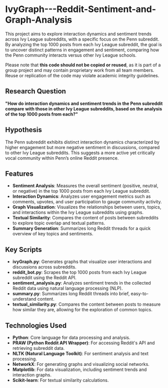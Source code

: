 # IvyGraph---Reddit-Sentiment-and-Graph-Analysis
This project aims to explore interaction dynamics and sentiment trends across Ivy League subreddits, with a specific focus on the Penn subreddit. By analyzing the top 1000 posts from each Ivy League subreddit, the goal is to uncover distinct patterns in engagement and sentiment, comparing how the Penn community interacts versus other Ivy League schools.

Please note that **this code should not be copied or reused**, as it is part of a group project and may contain proprietary work from all team members. Reuse or replication of the code may violate academic integrity guidelines.

## Research Question

**"How do interaction dynamics and sentiment trends in the Penn subreddit compare with those in other Ivy League subreddits, based on the analysis of the top 1000 posts from each?"**

## Hypothesis

The Penn subreddit exhibits distinct interaction dynamics characterized by higher engagement but more negative sentiment in discussions, compared to other Ivy League subreddits. This suggests a more active yet critically vocal community within Penn’s online Reddit presence.

## Features

- **Sentiment Analysis**: Measures the overall sentiment (positive, neutral, or negative) in the top 1000 posts from each Ivy League subreddit.
- **Interaction Dynamics**: Analyzes user engagement metrics such as comments, upvotes, and user participation to gauge community activity.
- **Graph Visualization**: Visualizes the relationships between users, topics, and interactions within the Ivy League subreddits using graphs.
- **Textual Similarity**: Compares the content of posts between subreddits to explore topic overlap and textual patterns.
- **Summary Generation**: Summarizes long Reddit threads for a quick overview of key topics and sentiments.

## Key Scripts

- **ivyGraph.py**: Generates graphs that visualize user interactions and discussions across subreddits.
- **reddit_bot.py**: Scrapes the top 1000 posts from each Ivy League subreddit using the Reddit API.
- **sentiment_analysis.py**: Analyzes sentiment trends in the collected Reddit data using natural language processing (NLP).
- **summary.py**: Summarizes long Reddit threads into brief, easy-to-understand content.
- **textual_similarity.py**: Compares the content between posts to measure how similar they are, allowing for the exploration of common topics.

## Technologies Used

- **Python**: Core language for data processing and analysis.
- **PRAW (Python Reddit API Wrapper)**: For accessing Reddit's API and retrieving subreddit data.
- **NLTK (Natural Language Toolkit)**: For sentiment analysis and text processing.
- **NetworkX**: For generating graphs and visualizing social networks.
- **Matplotlib**: For data visualization, including sentiment trends and interaction graphs.
- **Scikit-learn**: For textual similarity calculations.
